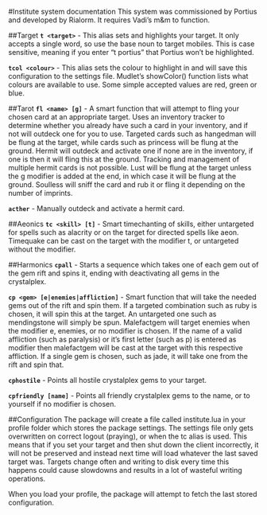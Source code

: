 #Institute system documentation
This system was commissioned by Portius and developed by Rialorm. It requires Vadi’s m&m to function.

##Target
**`t <target>`** - This alias sets and highlights your target. It only accepts a single word, so use the base noun to target mobiles. This is case sensitive, meaning if you enter “t portius” that Portius won’t be highlighted.

**`tcol <colour>`** - This alias sets the colour to highlight in and will save this configuration to the settings file. Mudlet’s showColor() function lists what colours are available to use. Some simple accepted values are red, green or blue.

##Tarot
**`fl <name> [g]`** - A smart function that will attempt to fling your chosen card at an appropriate target. Uses an inventory tracker to determine whether you already have such a card in your inventory, and if not will outdeck one for you to use. Targeted cards such as hangedman will be flung at the target, while cards such as princess will be flung at the ground. Hermit will outdeck and activate one if none are in the inventory, if one is then it will fling this at the ground. Tracking and management of multiple hermit cards is not possible. Lust will be flung at the target unless the g modifier is added at the end, in which case it will be flung at the ground. Soulless will sniff the card and rub it or fling it depending on the number of imprints.

**`acther`** - Manually outdeck and activate a hermit card. 

##Aeonics
**`tc <skill> [t]`** - Smart timechanting of skills, either untargeted for spells such as alacrity or on the target for directed spells like aeon. Timequake can be cast on the target with the modifier t, or untargeted without the modifier. 

##Harmonics
**`cpall`** - Starts a sequence which takes one of each gem out of the gem rift and spins it, ending with deactivating all gems in the crystalplex.

**`cp <gem> [e|enemies|affliction]`** - Smart function that will take the needed gems out of the rift and spin them. If a targeted combination such as ruby is chosen, it will spin this at the target. An untargeted one such as mendingstone will simply be spun. Malefactgem will target enemies when the modifier e, enemies, or no modifier is chosen. If the name of a valid affliction (such as paralysis) or it’s first letter (such as p) is entered as modifier then malefactgem will be cast at the target with this respective affliction. If a single gem is chosen, such as jade, it will take one from the rift and spin that. 

**`cphostile`** - Points all hostile crystalplex gems to your target.

**`cpfriendly [name]`** - Points all friendly crystalplex gems to the name, or to yourself if no modifier is chosen.

##Configuration
The package will create a file called institute.lua in your profile folder which stores the package settings. The settings file only gets overwritten on correct logout (praying), or when the tc alias is used. This means that if you set your target and then shut down the client incorrectly, it will not be preserved and instead next time will load whatever the last saved target was. Targets change often and writing to disk every time this happens could cause slowdowns and results in a lot of wasteful writing operations. 

When you load your profile, the package will attempt to fetch the last stored configuration. 
